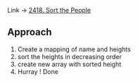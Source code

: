 Link -> [2418. Sort the People](https://leetcode.com/problems/sort-the-people/description/)

## Approach
1. Create a mapping of name and heights
2. sort the heights in decreasing order
3. create new array with sorted height
4. Hurray ! Done